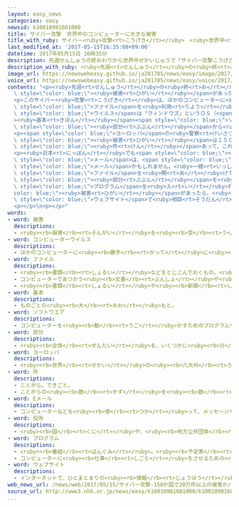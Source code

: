 ```yaml
---
layout: easy_news
categories: easy
newsid: k10010981601000
title: サイバー攻撃　世界中のコンピューターに大きな被害
title_with_ruby: サイバー<ruby>攻撃<rt>こうげき</rt></ruby>　<ruby>世界中<rt>せかいじゅう</rt></ruby>のコンピューターに<ruby>大<rt>おお</rt></ruby>きな<ruby>被害<rt>ひがい</rt></ruby>
last_modified_at: '2017-05-15T16:35:00+09:00'
datetime: 2017年05月15日 16時35分
description: 先週せんしゅうの終おわりから世界中せかいじゅうで「サイバー攻撃こうげき」があって、コンピューターに被害ひがいがあった病院びょういんや会社かいしゃなどは仕事しごとができなくなって困こまっています。
description_with_ruby: <ruby>先週<rt>せんしゅう</rt></ruby>の<ruby>終<rt>お</rt></ruby>わりから<ruby>世界中<rt>せかいじゅう</rt></ruby>で「サイバー<ruby>攻撃<rt>こうげき</rt></ruby>」があって、コンピューターに<ruby>被害<rt>ひがい</rt></ruby>があった<ruby>病院<rt>びょういん</rt></ruby>や<ruby>会社<rt>かいしゃ</rt></ruby>などは<ruby>仕事<rt>しごと</rt></ruby>ができなくなって<ruby>困<rt>こま</rt></ruby>っています。
image_url: https://newswebeasy.github.io/ja201705/news/easy/image/2017/05/15/k10010981601000.jpg
voice_url: https://newswebeasy.github.io/ja201705/news/easy/voice/2017/05/15/k10010981601000.mp3
contents: "<p><ruby>先週<rt>せんしゅう</rt></ruby>の<ruby>終<rt>お</rt></ruby>わりから<ruby>世界中<rt>せかいじゅう</rt></ruby>で「サイバー<ruby>攻撃<rt>こうげき</rt></ruby>」があって、コンピューターに<span\
  \ style=\"color: blue;\"><ruby>被害<rt>ひがい</rt></ruby></span>があった<ruby>病院<rt>びょういん</rt></ruby>や<ruby>会社<rt>かいしゃ</rt></ruby>などは<ruby>仕事<rt>しごと</rt></ruby>ができなくなって<ruby>困<rt>こま</rt></ruby>っています。</p>\n\
  <p>このサイバー<ruby>攻撃<rt>こうげき</rt></ruby>は、ほかのコンピューターに<span style=\"color: blue;\">ウイルス</span>を<ruby>入<rt>い</rt></ruby>れて<span\
  \ style=\"color: blue;\">ファイル</span>を<ruby>利用<rt>りよう</rt></ruby>できなくして、また<ruby>利用<rt>りよう</rt></ruby>したいなら<ruby>金<rt>かね</rt></ruby>を<ruby>払<rt>はら</rt></ruby>えと<ruby>言<rt>い</rt></ruby>ってきます。<span\
  \ style=\"color: blue;\">ウイルス</span>は「ウィンドウズ」というＯＳ（<span style=\"color: blue;\"\
  ><ruby>基本<rt>きほん</rt></ruby></span><span style=\"color: blue;\">ソフト</span>）の<ruby>弱<rt>よわ</rt></ruby>い<span\
  \ style=\"color: blue;\"><ruby>部分<rt>ぶぶん</rt></ruby></span>から<ruby>入<rt>はい</rt></ruby>ってきます。</p>\n\
  <p><span style=\"color: blue;\">ヨーロッパ</span>の<ruby>警察<rt>けいさつ</rt></ruby>は<ruby>１４日<rt>じゅうよっか</rt></ruby>、サイバー<ruby>攻撃<rt>こうげき</rt></ruby>の<span\
  \ style=\"color: blue;\"><ruby>被害<rt>ひがい</rt></ruby></span>は１５０<ruby>以上<rt>いじょう</rt></ruby>の<ruby>国<rt>くに</rt></ruby>で２０<ruby>万<rt>まん</rt></ruby><span\
  \ style=\"color: blue;\"><ruby>件<rt>けん</rt></ruby></span>あって、これからもっと<ruby>増<rt>ふ</rt></ruby>えるだろうと<ruby>言<rt>い</rt></ruby>いました。</p>\n\
  <p><ruby>日本<rt>にっぽん</rt></ruby>でも<span style=\"color: blue;\"><ruby>被害<rt>ひがい</rt></ruby></span>が<ruby>出<rt>で</rt></ruby>てきています。<ruby>情報処理<rt>じょうほうしょり</rt></ruby><ruby>推進<rt>すいしん</rt></ruby><ruby>機構<rt>きこう</rt></ruby>によると、<ruby>今<rt>いま</rt></ruby>までもらったことがないような<span\
  \ style=\"color: blue;\">メール</span>は、<span style=\"color: blue;\"><ruby>役所<rt>やくしょ</rt></ruby></span>からと<ruby>書<rt>か</rt></ruby>いてあってもうその<span\
  \ style=\"color: blue;\">メール</span>かもしれません。<ruby>一緒<rt>いっしょ</rt></ruby>に<ruby>送<rt>おく</rt></ruby>ってきた<span\
  \ style=\"color: blue;\">ファイル</span>を<ruby>開<rt>あ</rt></ruby>けてはいけません。そして、ウィンドウズを<ruby>使<rt>つか</rt></ruby>っている<ruby>人<rt>ひと</rt></ruby>は<ruby>弱<rt>よわ</rt></ruby>い<span\
  \ style=\"color: blue;\"><ruby>部分<rt>ぶぶん</rt></ruby></span>を<ruby>直<rt>なお</rt></ruby>す<span\
  \ style=\"color: blue;\">プログラム</span>を<ruby>入<rt>い</rt></ruby>れたほうがいいです。<span style=\"\
  color: blue;\"><ruby>被害<rt>ひがい</rt></ruby></span>があったら、<ruby>次<rt>つぎ</rt></ruby>の<span\
  \ style=\"color: blue;\">ウェブサイト</span>で<ruby>相談<rt>そうだん</rt></ruby>できます。\nhttp://www.ipa.go.jp/security/anshin/</p>\n\
  <p></p>\n<p></p>"
words:
- word: 被害
  descriptions:
  - <ruby><rb>損害</rb><rt>そんがい</rt></ruby>を<ruby><rb>受</rb><rt>う</rt></ruby>けること。また、<ruby><rb>受</rb><rt>う</rt></ruby>けた<ruby><rb>害</rb><rt>がい</rt></ruby>。
- word: コンピューターウイルス
  descriptions:
  - ほかのコンピューターに<ruby><rb>勝手</rb><rt>かって</rt></ruby>に<ruby><rb>入</rb><rt>はい</rt></ruby>り、プログラムをこわしたり、データを<ruby><rb>消</rb><rt>け</rt></ruby>したりするプログラム。
- word: ファイル
  descriptions:
  - <ruby><rb>書類</rb><rt>しょるい</rt></ruby>などをとじこんでおくもの。<ruby><rb>書類</rb><rt>しょるい</rt></ruby>ばさみ。
  - コンピューターであつかう<ruby><rb>文書</rb><rt>ぶんしょ</rt></ruby>や<ruby><rb>画像</rb><rt>がぞう</rt></ruby>などのデータ。
  - <ruby><rb>書類</rb><rt>しょるい</rt></ruby>や<ruby><rb>新聞</rb><rt>しんぶん</rt></ruby>の<ruby><rb>切</rb><rt>き</rt></ruby>りぬきなどを<ruby><rb>整理</rb><rt>せいり</rt></ruby>して、とじこむこと。また、とじこんだもの。
- word: 基本
  descriptions:
  - ものごとの<ruby><rb>大</rb><rt>おお</rt></ruby>もと。
- word: ソフトウエア
  descriptions:
  - コンピューターを<ruby><rb>動</rb><rt>うご</rt></ruby>かすためのプログラムや<ruby><rb>技術</rb><rt>ぎじゅつ</rt></ruby>。ソフト。
- word: 部分
  descriptions:
  - <ruby><rb>全体</rb><rt>ぜんたい</rt></ruby>を、いくつかに<ruby><rb>分</rb><rt>わ</rt></ruby>けたものの<ruby><rb>一</rb><rt>ひと</rt></ruby>つ。
- word: ヨーロッパ
  descriptions:
  - <ruby><rb>世界</rb><rt>せかい</rt></ruby>の<ruby><rb>六大州</rb><rt>ろくだいしゅう</rt></ruby>の<ruby><rb>一</rb><rt>ひと</rt></ruby>つ。アジアの<ruby><rb>北西</rb><rt>ほくせい</rt></ruby>、アフリカの<ruby><rb>北</rb><rt>きた</rt></ruby>にある。<ruby><rb>産業</rb><rt>さんぎょう</rt></ruby>や<ruby><rb>文化</rb><rt>ぶんか</rt></ruby>が<ruby><rb>発達</rb><rt>はったつ</rt></ruby>した<ruby><rb>国</rb><rt>くに</rt></ruby>が<ruby><rb>多</rb><rt>おお</rt></ruby>い。
- word: 件
  descriptions:
  - ことがら。できごと。
  - ことがらの<ruby><rb>数</rb><rt>かず</rt></ruby>を<ruby><rb>数</rb><rt>かぞ</rt></ruby>えることば。
- word: Eメール
  descriptions:
  - コンピューターなどを<ruby><rb>使</rb><rt>つか</rt></ruby>って、メッセージやデータなどのやりとりをする<ruby><rb>仕組</rb><rt>しく</rt></ruby>み。<ruby><rb>電子</rb><rt>でんし</rt></ruby>メール。メール。
- word: 役所
  descriptions:
  - <ruby><rb>国</rb><rt>くに</rt></ruby>や、<ruby><rb>地方公共団体</rb><rt>ちほうこうきょうだんたい</rt></ruby>の<ruby><rb>仕事</rb><rt>しごと</rt></ruby>をする<ruby><rb>所</rb><rt>ところ</rt></ruby>。<ruby><rb>官庁</rb><rt>かんちょう</rt></ruby>。<ruby><rb>役場</rb><rt>やくば</rt></ruby>。
- word: プログラム
  descriptions:
  - <ruby><rb>番組</rb><rt>ばんぐみ</rt></ruby>。<ruby><rb>予定表</rb><rt>よていひょう</rt></ruby>。
  - コンピューターに<ruby><rb>仕事</rb><rt>しごと</rt></ruby>をさせるための<ruby><rb>手順</rb><rt>てじゅん</rt></ruby>や<ruby><rb>方法</rb><rt>ほうほう</rt></ruby>をコンピューター<ruby><rb>用</rb><rt>よう</rt></ruby>のことばで<ruby><rb>書</rb><rt>か</rt></ruby>くこと。また、<ruby><rb>書</rb><rt>か</rt></ruby>いたもの。
- word: ウェブサイト
  descriptions:
  - インターネットで、ひとまとまりの<ruby><rb>情報</rb><rt>じょうほう</rt></ruby>が<ruby><rb>置</rb><rt>お</rt></ruby>かれている<ruby><rb>場所</rb><rt>ばしょ</rt></ruby>。サイト。
web_news_url: /news/web/2017/05/15/サイバー攻撃-150か国で20万件以上の被害か/
source_url: http://www3.nhk.or.jp/news/easy/k10010981601000/k10010981601000.html
...
```

